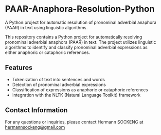 # PAAR-Anaphora-Resolution-Python
A Python project for automatic resolution of pronominal adverbial anaphora (PAAR) in text using linguistic algorithms.

This repository contains a Python project for automatically resolving pronominal adverbial anaphora (PAAR) in text. The project utilizes linguistic algorithms to identify and classify pronominal adverbial expressions as either anaphoric or cataphoric references.

## Features
- Tokenization of text into sentences and words
- Detection of pronominal adverbial expressions
- Classification of expressions as anaphoric or cataphoric references
- Integration with the NLTK (Natural Language Toolkit) framework

## Contact Information
For any questions or inquiries, please contact Hermann SOCKENG at hermannsockeng@gmail.com

